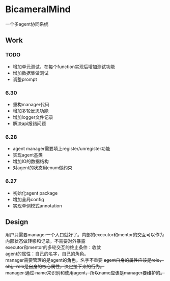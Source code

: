 <!--
 * @Author: LeiChen9 chenlei9691@gmail.com
 * @Date: 2024-07-01 10:08:41
 * @LastEditors: LeiChen9 chenlei9691@gmail.com
 * @LastEditTime: 2024-07-01 13:30:17
 * @FilePath: /SpeechDepDiag/Users/lei/Documents/Code/BicameralMind/README.md
 * @Description: 
 * 
 * Copyright (c) 2024 by Riceball, All Rights Reserved. 
-->
# BicameralMind

一个多agent协同系统

## Work
### TODO
- 增加单元测试，在每个function实现后增加测试功能
- 增加数据集做测试
- 调整prompt


### 6.30
- 重构manager代码
- 增加多轮反思功能
- 增加logger文件记录
- 解决api报错问题
### 6.28
- agent manager需要填上register/unregister功能 
- 实现agent基类 
- 增加IO的数据结构 
- 对agent的状态用enum做约束 
### 6.27
- 初始化agent package 
- 增加全局config 
- 实现单例模式annotation 

## Design
用户只需要manager一个入口就好了。内部的executor和mentor的交互可以作为内部状态做转移和记录，不需要对外暴露<br>
executor和mentor的多轮交互的终止条件：收敛<br>
agent的属性：自己的名字，自己的角色。<br>
manager需要管理的是agent的角色。名字不重要
~~agent自身的属性应该是role，obj。role是自身的核心属性，决定接下来的行为。<br>~~
~~manager 通过 name来识别和使用agent，所以name应该是manager要维护的。~~